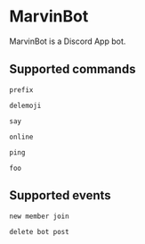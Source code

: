 # MarvinBot
MarvinBot is a Discord App bot.

## Supported commands

    prefix
    
    delemoji
    
    say
    
    online
    
    ping
    
    foo
    
## Supported events

    new member join
    
    delete bot post
